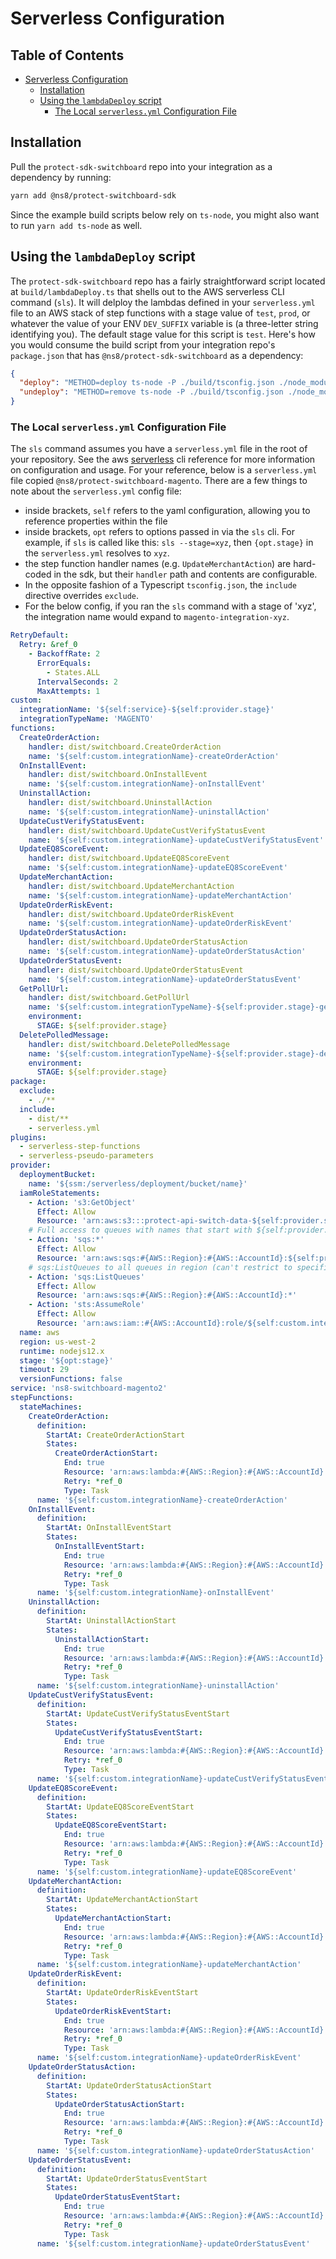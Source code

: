 # Serverless Configuration

## Table of Contents

- [Serverless Configuration](#serverless-configuration)
  - [Installation](#installation)
  - [Using the `lambdaDeploy` script](#using-the-lambdadeploy-script)
    - [The Local `serverless.yml` Configuration File](#the-local-serverlessyml-configuration-file)

## Installation

Pull the `protect-sdk-switchboard` repo into your integration as a dependency by running:

```bash
yarn add @ns8/protect-switchboard-sdk
```

Since the example build scripts below rely on `ts-node`, you might also want to run `yarn add ts-node` as well.

## Using the `lambdaDeploy` script

The `protect-sdk-switchboard` repo has a fairly straightforward script located at `build/lambdaDeploy.ts` that shells out to the AWS serverless CLI command (`sls`). It will delploy the lambdas defined in your `serverless.yml` file to an AWS stack of step functions with a stage value of `test`, `prod`, or whatever the value of your ENV `DEV_SUFFIX` variable is (a three-letter string identifying you). The default stage value for this script is `test`.
Here's how you would consume the build script from your integration repo's `package.json` that has `@ns8/protect-sdk-switchboard` as a dependency:

```json
{
  "deploy": "METHOD=deploy ts-node -P ./build/tsconfig.json ./node_modules/@ns8/protect-switchboard-sdk/build/lambdaDeploy.ts",
  "undeploy": "METHOD=remove ts-node -P ./build/tsconfig.json ./node_modules/@ns8/protect-switchboard-sdk/build/lambdaDeploy.ts"
}
```

### The Local `serverless.yml` Configuration File

The `sls` command assumes you have a `serverless.yml` file in the root of your repository. See the aws [serverless](https://serverless.com/framework/docs/providers/aws/cli-reference/) cli reference for more information on configuration and usage.
For your reference, below is a `serverless.yml` file copied `@ns8/protect-switchboard-magento`. There are a few things to note about the `serverless.yml` config file:

- inside brackets, `self` refers to the yaml configuration, allowing you to reference properties within the file
- inside brackets, `opt` refers to options passed in via the `sls` cli. For example, if `sls` is called like this: `sls --stage=xyz`, then `{opt.stage}` in the `serverless.yml` resolves to `xyz`.
- the step function handler names (e.g. `UpdateMerchantAction`) are hard-coded in the sdk, but their `handler` path and contents are configurable.
- In the opposite fashion of a Typescript `tsconfig.json`, the `include` directive overrides `exclude`.
- For the below config, if you ran the `sls` command with a stage of 'xyz', the integration name would expand to `magento-integration-xyz`.

```yaml
RetryDefault:
  Retry: &ref_0
    - BackoffRate: 2
      ErrorEquals:
        - States.ALL
      IntervalSeconds: 2
      MaxAttempts: 1
custom:
  integrationName: '${self:service}-${self:provider.stage}'
  integrationTypeName: 'MAGENTO'
functions:
  CreateOrderAction:
    handler: dist/switchboard.CreateOrderAction
    name: '${self:custom.integrationName}-createOrderAction'
  OnInstallEvent:
    handler: dist/switchboard.OnInstallEvent
    name: '${self:custom.integrationName}-onInstallEvent'
  UninstallAction:
    handler: dist/switchboard.UninstallAction
    name: '${self:custom.integrationName}-uninstallAction'
  UpdateCustVerifyStatusEvent:
    handler: dist/switchboard.UpdateCustVerifyStatusEvent
    name: '${self:custom.integrationName}-updateCustVerifyStatusEvent'
  UpdateEQ8ScoreEvent:
    handler: dist/switchboard.UpdateEQ8ScoreEvent
    name: '${self:custom.integrationName}-updateEQ8ScoreEvent'
  UpdateMerchantAction:
    handler: dist/switchboard.UpdateMerchantAction
    name: '${self:custom.integrationName}-updateMerchantAction'
  UpdateOrderRiskEvent:
    handler: dist/switchboard.UpdateOrderRiskEvent
    name: '${self:custom.integrationName}-updateOrderRiskEvent'
  UpdateOrderStatusAction:
    handler: dist/switchboard.UpdateOrderStatusAction
    name: '${self:custom.integrationName}-updateOrderStatusAction'
  UpdateOrderStatusEvent:
    handler: dist/switchboard.UpdateOrderStatusEvent
    name: '${self:custom.integrationName}-updateOrderStatusEvent'
  GetPollUrl:
    handler: dist/switchboard.GetPollUrl
    name: '${self:custom.integrationTypeName}-${self:provider.stage}-getPollUrl'
    environment:
      STAGE: ${self:provider.stage}
  DeletePolledMessage:
    handler: dist/switchboard.DeletePolledMessage
    name: '${self:custom.integrationTypeName}-${self:provider.stage}-deletePolledMessage'
    environment:
      STAGE: ${self:provider.stage}
package:
  exclude:
    - ./**
  include:
    - dist/**
    - serverless.yml
plugins:
  - serverless-step-functions
  - serverless-pseudo-parameters
provider:
  deploymentBucket:
    name: '${ssm:/serverless/deployment/bucket/name}'
  iamRoleStatements:
    - Action: 's3:GetObject'
      Effect: Allow
      Resource: 'arn:aws:s3:::protect-api-switch-data-${self:provider.stage}/*'
    # Full access to queues with names that start with ${self:provider.stage}
    - Action: 'sqs:*'
      Effect: Allow
      Resource: 'arn:aws:sqs:#{AWS::Region}:#{AWS::AccountId}:${self:provider.stage}-*'
    # sqs:ListQueues to all queues in region (can't restrict to specific queues)
    - Action: 'sqs:ListQueues'
      Effect: Allow
      Resource: 'arn:aws:sqs:#{AWS::Region}:#{AWS::AccountId}:*'
    - Action: 'sts:AssumeRole'
      Effect: Allow
      Resource: 'arn:aws:iam::#{AWS::AccountId}:role/${self:custom.integrationName}-#{AWS::Region}-lambdaRole'
  name: aws
  region: us-west-2
  runtime: nodejs12.x
  stage: '${opt:stage}'
  timeout: 29
  versionFunctions: false
service: 'ns8-switchboard-magento2'
stepFunctions:
  stateMachines:
    CreateOrderAction:
      definition:
        StartAt: CreateOrderActionStart
        States:
          CreateOrderActionStart:
            End: true
            Resource: 'arn:aws:lambda:#{AWS::Region}:#{AWS::AccountId}:function:${self:custom.integrationName}-createOrderAction'
            Retry: *ref_0
            Type: Task
      name: '${self:custom.integrationName}-createOrderAction'
    OnInstallEvent:
      definition:
        StartAt: OnInstallEventStart
        States:
          OnInstallEventStart:
            End: true
            Resource: 'arn:aws:lambda:#{AWS::Region}:#{AWS::AccountId}:function:${self:custom.integrationName}-onInstallEvent'
            Retry: *ref_0
            Type: Task
      name: '${self:custom.integrationName}-onInstallEvent'
    UninstallAction:
      definition:
        StartAt: UninstallActionStart
        States:
          UninstallActionStart:
            End: true
            Resource: 'arn:aws:lambda:#{AWS::Region}:#{AWS::AccountId}:function:${self:custom.integrationName}-uninstallAction'
            Retry: *ref_0
            Type: Task
      name: '${self:custom.integrationName}-uninstallAction'
    UpdateCustVerifyStatusEvent:
      definition:
        StartAt: UpdateCustVerifyStatusEventStart
        States:
          UpdateCustVerifyStatusEventStart:
            End: true
            Resource: 'arn:aws:lambda:#{AWS::Region}:#{AWS::AccountId}:function:${self:custom.integrationName}-updateCustVerifyStatusEvent'
            Retry: *ref_0
            Type: Task
      name: '${self:custom.integrationName}-updateCustVerifyStatusEvent'
    UpdateEQ8ScoreEvent:
      definition:
        StartAt: UpdateEQ8ScoreEventStart
        States:
          UpdateEQ8ScoreEventStart:
            End: true
            Resource: 'arn:aws:lambda:#{AWS::Region}:#{AWS::AccountId}:function:${self:custom.integrationName}-updateEQ8ScoreEvent'
            Retry: *ref_0
            Type: Task
      name: '${self:custom.integrationName}-updateEQ8ScoreEvent'
    UpdateMerchantAction:
      definition:
        StartAt: UpdateMerchantActionStart
        States:
          UpdateMerchantActionStart:
            End: true
            Resource: 'arn:aws:lambda:#{AWS::Region}:#{AWS::AccountId}:function:${self:custom.integrationName}-updateMerchantAction'
            Retry: *ref_0
            Type: Task
      name: '${self:custom.integrationName}-updateMerchantAction'
    UpdateOrderRiskEvent:
      definition:
        StartAt: UpdateOrderRiskEventStart
        States:
          UpdateOrderRiskEventStart:
            End: true
            Resource: 'arn:aws:lambda:#{AWS::Region}:#{AWS::AccountId}:function:${self:custom.integrationName}-updateOrderRiskEvent'
            Retry: *ref_0
            Type: Task
      name: '${self:custom.integrationName}-updateOrderRiskEvent'
    UpdateOrderStatusAction:
      definition:
        StartAt: UpdateOrderStatusActionStart
        States:
          UpdateOrderStatusActionStart:
            End: true
            Resource: 'arn:aws:lambda:#{AWS::Region}:#{AWS::AccountId}:function:${self:custom.integrationName}-updateOrderStatusAction'
            Retry: *ref_0
            Type: Task
      name: '${self:custom.integrationName}-updateOrderStatusAction'
    UpdateOrderStatusEvent:
      definition:
        StartAt: UpdateOrderStatusEventStart
        States:
          UpdateOrderStatusEventStart:
            End: true
            Resource: 'arn:aws:lambda:#{AWS::Region}:#{AWS::AccountId}:function:${self:custom.integrationName}-updateOrderStatusEvent'
            Retry: *ref_0
            Type: Task
      name: '${self:custom.integrationName}-updateOrderStatusEvent'
```
